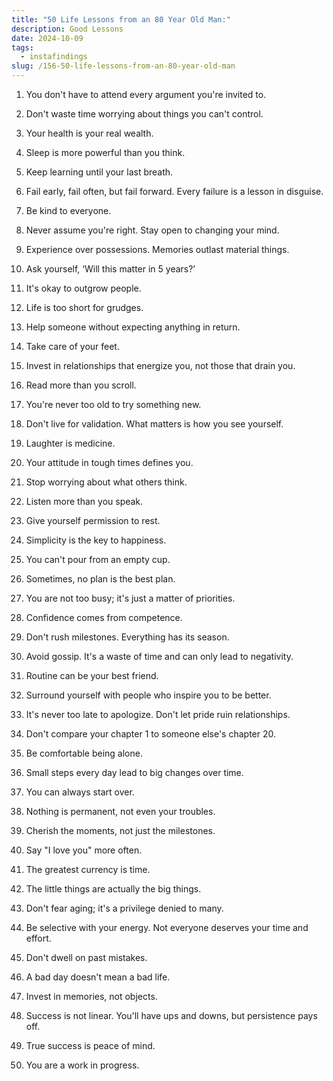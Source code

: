 ```yaml
---
title: "50 Life Lessons from an 80 Year Old Man:"
description: Good Lessons
date: 2024-10-09
tags:
  - instafindings
slug: /156-50-life-lessons-from-an-80-year-old-man
---
```

1. You don't have to attend every argument you're invited to.

2. Don't waste time worrying about things you can't control.

3. Your health is your real wealth.

4. Sleep is more powerful than you think. 

5. Keep learning until your last breath. 

6. Fail early, fail often, but fail forward. Every failure is a lesson in disguise. 

7. Be kind to everyone.

8. Never assume you're right. Stay open to changing your mind.

9. Experience over possessions. Memories outlast material things.

10. Ask yourself, ‘Will this matter in 5 years?’

11. It's okay to outgrow people.

12. Life is too short for grudges.

13. Help someone without expecting anything in return.

14. Take care of your feet.

15. Invest in relationships that energize you, not those that drain you.

16. Read more than you scroll.

17. You're never too old to try something new. 

18. Don't live for validation. What matters is how you see yourself.

19. Laughter is medicine.

20. Your attitude in tough times defines you.

21. Stop worrying about what others think. 

22. Listen more than you speak. 

23. Give yourself permission to rest. 

24. Simplicity is the key to happiness. 

25. You can't pour from an empty cup. 

26. Sometimes, no plan is the best plan. 

27. You are not too busy; it's just a matter of priorities.

28. Confidence comes from competence. 

29. Don't rush milestones. Everything has its season.

30. Avoid gossip. It's a waste of time and can only lead to negativity.

31. Routine can be your best friend.

32. Surround yourself with people who inspire you to be better.

33. It's never too late to apologize. Don't let pride ruin relationships.

34. Don't compare your chapter 1 to someone else's chapter 20.

35. Be comfortable being alone.

36. Small steps every day lead to big changes over time.

37. You can always start over.

38. Nothing is permanent, not even your troubles.

39. Cherish the moments, not just the milestones.

40. Say "I love you" more often.

41. The greatest currency is time. 

42. The little things are actually the big things.

43. Don't fear aging; it's a privilege denied to many.

44. Be selective with your energy. Not everyone deserves your time and effort. 

45. Don't dwell on past mistakes. 

46. A bad day doesn't mean a bad life. 

47. Invest in memories, not objects. 

48. Success is not linear. You'll have ups and downs, but persistence pays off.

49. True success is peace of mind.

50. You are a work in progress.
